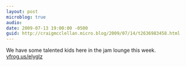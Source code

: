 ```yaml
---
layout: post
microblog: true
audio: 
date: 2009-07-13 19:00:00 -0500
guid: http://craigmcclellan.micro.blog/2009/07/14/t2636983458.html
---
```

We have some talented kids here in the jam lounge this week.  [yfrog.us/elyglz](http://yfrog.us/elyglz)
